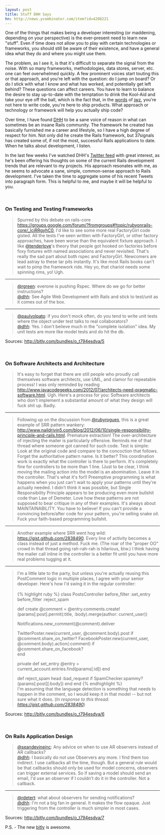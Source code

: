 ```yaml
---
layout: post
title: Stuff DHH Says
hn: http://news.ycombinator.com/item?id=4208221
---
```

<p>One of the things that makes being a developer interesting (or maddening, depending on your perspective) is the ever-present need to learn new "stuff".  Even if time does not allow you to play with certain technologies or frameworks, you should still be aware of their existence, and have a general idea what they do and where you might use them.</p>

<p>The problem, as I see it, is that it's difficult to separate the signal from the noise.  With so many frameworks, methodologies, data stores, server, etc. one can feel overwhelmed quickly. A few prominent voices start touting this or that approach, and you're left with the question: do I jump on board?  Or do I stick with what I know and what has worked, and potentially get left behind?  These questions can affect careers.  You have to learn to balance the desire to stay up-to-date with the temptation to drink the Kool-Aid and take your eye off the ball, which is the fact that, in the <a href="http://www.codersatwork.com/">words</a> of <a href="http://www.jwz.org/">jwz</a>, you're not here to write code, you're here to ship products. What approach or technology or framework will help you actually ship code?</p>

<p>Over time, I have found <a href="http://david.heinemeierhansson.com/">DHH</a> to be a sane voice of reason in what can sometimes be an insane Rails community.  The framework he created has basically furnished me a career and lifestyle, so I have a high degree of respect for him.  Not only did he create the Rails framework, but 37signals has created some of, if not the most, successful Rails applications to date.  When he talks about development, I listen.</p>

<p>In the last few weeks I've watched DHH's <a href="https://twitter.com/dhh">Twitter feed</a>
with great interest, as he's been offering his thoughts on some of the current Rails development trends that are relevant to my projects.  His approach resonates with me, as he seems to advocate a sane, simple, common-sense approach to Rails development.  I've taken the time to aggregate some of his recent Tweets into paragraph form. This is helpful to me, and maybe it will be helpful to you.</p>
<br/>
<h3>On Testing and Testing Frameworks</h3>
<p><blockquote>Spurred by this debate on rails-core <a href="https://groups.google.com/forum/?fromgroups#!topic/rubyonrails-core/_lcjRRgyhC0">https://groups.google.com/forum/?fromgroups#!topic/rubyonrails-core/_lcjRRgyhC0</a>, I'd like to see some more real FactoryGirl code gisted.  All the tests I've seen written with FactoryGirl, or other factory approaches, have been worse than the equivalent fixture approach. I like <a href="http://twitter.com/tenderlove">@tenderlove</a>'s theory that people got hooked on factories before foxy fixtures with named associations and never revisited.  That's really the sad part about both rspec and FactoryGirl. Newcomers are lead astray to these tar pits instantly.  It's like most Rails books can't wait to pimp the framework ride. Hey yo, that chariot needs some spinning rims, yo! Ugh.</blockquote></p>
<hr>
<p><blockquote><a href="http://twitter.com/rgreen">@rgreen</a>: everone is pushing Rspec. Where do we go for better instructions?<br/>
<a href="http://twitter.com/dhh">@dhh</a>: See Agile Web Development with Rails and stick to test/unit as it comes out of the box.</blockquote></p>
<hr>
<p><blockquote><a href="http://twitter.com/paulvolpato">@paulvolpato</a>: if you don't mock often, do you tend to write unit tests where the object under test talks to real collaborators?<br/>
<a href="http://twitter.com/dhh">@dhh</a>: Yes. I don't believe much in the "complete isolation" idea. My unit tests are more like model tests and do hit the db.</blockquote></p>

<p>Sources: <a href="http://bitly.com/bundles/o_t794esdva/5">http://bitly.com/bundles/o_t794esdva/5</a></p>
<br/>
<h3>On Software Architects and Architecture</h3>
<p><blockquote>It's easy to forget that there are still people who proudly call themselves software architects, use UML, and clamor for repeatable process! I was only reminded by reading <a href="http://www.javacodegeeks.com/2012/07/architects-need-pragmatic-software.html">http://www.javacodegeeks.com/2012/07/architects-need-pragmatic-software.html</a>. Ugh. Here's a process for you: Software architects who don't implement a substantial amount of what they design will fuck shit up. Badly.</blockquote></p>
<hr>
<p><blockquote>Following up on the discussion from <a href="http://twitter.com/rubyrogues">@rubyrogues</a>, this is a great example of SRR pattern wankery: <a href="http://www.naildrivin5.com/blog/2012/06/10/single-responsibility-principle-and-rails.html">http://www.naildrivin5.com/blog/2012/06/10/single-responsibility-principle-and-rails.html</a>.  Premature extraction!  The over-architecture of injecting the mailer is particularly offensive. Reminds me of that thread where someone got canned for such code. Test is simple: Look at the original code and compare to the concoction that follows. Forget the authoritative pattern name. Is it better? This coordination work is exactly what the controller is there to perform. It's completely fine for controllers to be more than 1 line. (Just to be clear, I think moving the mailing action into the model is an abomination. Leave it in the controller. That's what it's for!) Preemptive programming is what happens when you just can't wait to apply your patterns until they're actually needed. I didn't think it was possible, but Single Responsibility Principle appears to be producing even more bullshit code than Law of Demeter. Love how these patterns are not supposed to bear critique in any of their examples. It's always about MAINTAINABILITY. You have to believe! If you can't provide a convincing before/after code for your pattern, you're selling snake oil. Fuck your faith-based programming bullshit.</blockquote></p>
<hr>
<p><blockquote>Another example where SRR went hog wild: <a href="https://gist.github.com/2838490">https://gist.github.com/2838490</a>. Every line of activity becomes a class instead of just a method. Fuck me. (The roar of the "proper OO" crowd in that thread going rah-rah-rah is hilarious, btw.) I think having the mailer call inline in the controller is a better fit until you have more real problems tugging at it.</blockquote></p>
<hr>
<p><blockquote>I'm a little late to the party, but unless you're actually reusing this PostComment logic in multiple places, I agree with your senior developer. Here's how I'd swing it in the regular controller:<br/><br/>
{% highlight ruby %}
class PostsController
 before_filter :set_entry
 before_filter :reject_spam

 def create
   @comment = @entry.comments.create!(params[:post].permit(:title, :body).merge(author: current_user))

   Notifications.new_comment(@comment).deliver

   TwitterPoster.new(current_user, @comment.body).post              if @comment.share_on_twitter?
   FacebookPoster.new(current_user, @comment.body).action(:comment) if @comment.share_on_facebook?    
 end

 private
   def set_entry
     @entry = current_account.entries.find(params[:id])
   end

   def reject_spam
     head :bad_request if SpamChecker.spammy?(params[:post][:body])
   end
end
{% endhighlight %}
<br/>I'm assuming that the language detection is something that needs to happen in the comment, so I would keep it in that model -- but not sure what it does. (<i>In response to this thread: <a href="https://gist.github.com/2838490">https://gist.github.com/2838490</a></i>)</blockquote></p>

<p>Sources: <a href="http://bitly.com/bundles/o_t794esdva/6">http://bitly.com/bundles/o_t794esdva/6</a></p>
<br/>
<h3>On Rails Application Design</h3>
<p><blockquote><a href="http://twitter.com/seandevineinc">@seandevineinc</a>: Any advice on when to use AR observers instead of AR callbacks?<br/>
<a href="http://twitter.com/dhh">@dhh</a>: I basically do not use Observers any more. I find them too indirect. I use callbacks all the time, though. But a general rule would be that callbacks should only be used for model concerns, observers can trigger external services. So if saving a model should send an email, I'd use an observer if I couldn't do it in the controller. Not a callback.</blockquote></p>
<hr>
<p><blockquote><a href="http://twitter.com/rdetert">@rdetert</a>: what about observers for sending notifications?<br/>
<a href="http://twitter.com/dhh">@dhh</a>: I'm not a big fan in general. It makes the flow opaque. Just triggering from the controller is much simpler in most cases.</blockquote></p>

<p>Sources: <a href="http://bitly.com/bundles/o_t794esdva/7">http://bitly.com/bundles/o_t794esdva/7</a></p>

<p>P.S. - The new <a href=”http://bitly.com”>bitly</a> is awesome.</p>
